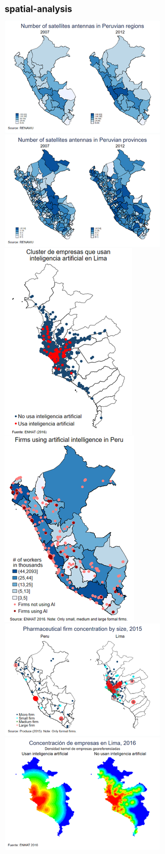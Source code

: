 # spatial-analysis

<img src="./img/antena_reg.png" alt="Number of satellites antennas in Peruvian regions" />

<img src="./img/antena_prov.png" alt="Number of satellites antennas in Peruvian provinces" />

<img src="./img/mapa_lima.png" alt="Cluster de empresas que usan inteligencia artificial en Lima" />

<img src="./img/map-points.png" alt="Firms using artificial intelligence in Peru" />

<img src="./img/pharma.png" alt="Pharmaceutical firms concentration by size" />

<img src="./img/mapa_densidad_lima.png" alt="Mapa de densidad kernel de empresas que usan inteligencia artificial" />